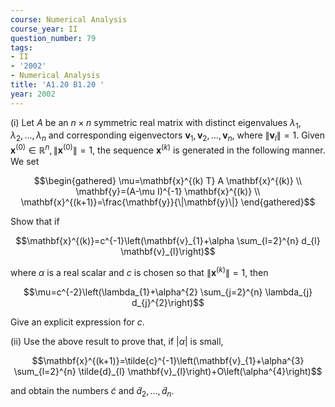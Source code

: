 ```yaml
---
course: Numerical Analysis
course_year: II
question_number: 79
tags:
- II
- '2002'
- Numerical Analysis
title: 'A1.20 B1.20 '
year: 2002
---
```



(i) Let $A$ be an $n \times n$ symmetric real matrix with distinct eigenvalues $\lambda_{1}, \lambda_{2}, \ldots, \lambda_{n}$ and corresponding eigenvectors $\mathbf{v}_{1}, \mathbf{v}_{2}, \ldots, \mathbf{v}_{n}$, where $\left\|\mathbf{v}_{l}\right\|=1$. Given $\mathbf{x}^{(0)} \in \mathbb{R}^{n},\left\|\mathbf{x}^{(0)}\right\|=1$, the sequence $\mathbf{x}^{(k)}$ is generated in the following manner. We set

$$\begin{gathered}
\mu=\mathbf{x}^{(k) T} A \mathbf{x}^{(k)} \\
\mathbf{y}=(A-\mu I)^{-1} \mathbf{x}^{(k)} \\
\mathbf{x}^{(k+1)}=\frac{\mathbf{y}}{\|\mathbf{y}\|}
\end{gathered}$$

Show that if

$$\mathbf{x}^{(k)}=c^{-1}\left(\mathbf{v}_{1}+\alpha \sum_{l=2}^{n} d_{l} \mathbf{v}_{l}\right)$$

where $\alpha$ is a real scalar and $c$ is chosen so that $\left\|\mathbf{x}^{(k)}\right\|=1$, then

$$\mu=c^{-2}\left(\lambda_{1}+\alpha^{2} \sum_{j=2}^{n} \lambda_{j} d_{j}^{2}\right)$$

Give an explicit expression for $c$.

(ii) Use the above result to prove that, if $|\alpha|$ is small,

$$\mathbf{x}^{(k+1)}=\tilde{c}^{-1}\left(\mathbf{v}_{1}+\alpha^{3} \sum_{l=2}^{n} \tilde{d}_{l} \mathbf{v}_{l}\right)+O\left(\alpha^{4}\right)$$

and obtain the numbers $\tilde{c}$ and $\tilde{d}_{2}, \ldots, \tilde{d}_{n}$.